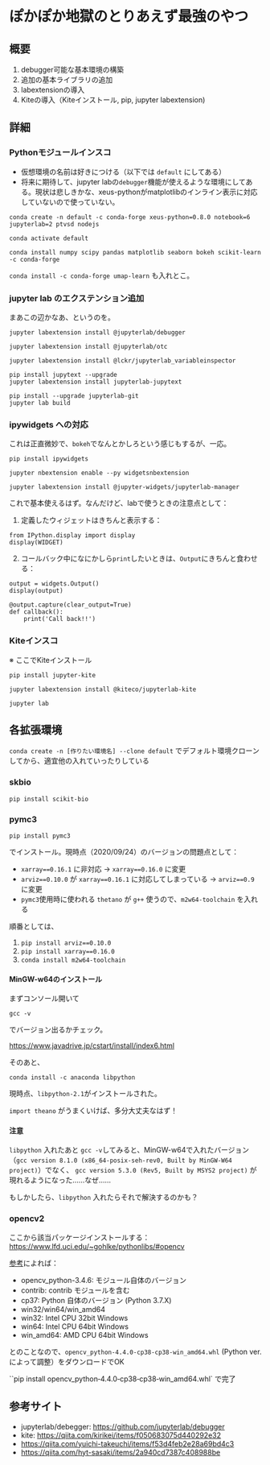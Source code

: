 # ぽかぽか地獄のとりあえず最強のやつ

## 概要

1. debugger可能な基本環境の構築
2. 追加の基本ライブラリの追加
3. labextensionの導入
4. Kiteの導入（Kiteインストール, pip, jupyter labextension)

## 詳細

### Pythonモジュールインスコ

- 仮想環境の名前は好きにつける（以下では `default` にしてある）
- 将来に期待して、jupyter labの`debugger`機能が使えるような環境にしてある。現状は悲しきかな、xeus-pythonがmatplotlibのインライン表示に対応していないので使っていない。

``conda create -n default -c conda-forge xeus-python=0.8.0 notebook=6 jupyterlab=2 ptvsd nodejs``

``conda activate default``

``conda install numpy scipy pandas matplotlib seaborn bokeh scikit-learn -c conda-forge``

``conda install -c conda-forge umap-learn`` も入れとこ。

### jupyter lab のエクステンション追加

まあこの辺かなあ、というのを。


``jupyter labextension install @jupyterlab/debugger``

``jupyter labextension install @jupyterlab/otc``

``jupyter labextension install @lckr/jupyterlab_variableinspector``

```
pip install jupytext --upgrade  
jupyter labextension install jupyterlab-jupytext
```

```
pip install --upgrade jupyterlab-git  
jupyter lab build
```



### ipywidgets への対応

これは正直微妙で、`bokeh`でなんとかしろという感じもするが、一応。

``pip install ipywidgets``

``jupyter nbextension enable --py widgetsnbextension``

``jupyter labextension install @jupyter-widgets/jupyterlab-manager``

これで基本使えるはず。なんだけど、labで使うときの注意点として：

1. 定義したウィジェットはきちんと表示する：

```
from IPython.display import display  
display(WIDGET)
```

2. コールバック中になにかしら`print`したいときは、`Output`にきちんと食わせる：

```
output = widgets.Output()  
display(output)

@output.capture(clear_output=True)  
def callback():  
    print('Call back!!')  
```

### Kiteインスコ

※ ここでKiteインストール

``pip install jupyter-kite``

``jupyter labextension install @kiteco/jupyterlab-kite``

``jupyter lab``


## 各拡張環境

``conda create -n [作りたい環境名] --clone default`` でデフォルト環境クローンしてから、適宜他の入れていったりしている

### skbio

``pip install scikit-bio``

### pymc3

``pip install pymc3``

でインストール。現時点（2020/09/24）のバージョンの問題点として：

- ``xarray==0.16.1`` に非対応 -> ``xarray==0.16.0`` に変更
- ``arviz==0.10.0`` が ``xarray==0.16.1`` に対応してしまっている -> ``arviz==0.9`` に変更
- ``pymc3``使用時に使われる ``thetano`` が ``g++`` 使うので、``m2w64-toolchain`` を入れる

順番としては、

1. `pip install arviz==0.10.0`
2. `pip install xarray==0.16.0`
3. `conda install m2w64-toolchain`


#### MinGW-w64のインストール

まずコンソール開いて

``gcc -v``

でバージョン出るかチェック。

https://www.javadrive.jp/cstart/install/index6.html

そのあと、

``conda install -c anaconda libpython``

現時点、``libpython-2.1``がインストールされた。

``import theano`` がうまくいけば、多分大丈夫なはず！

#### 注意

``libpython`` 入れたあと ``gcc -v``してみると、MinGW-w64で入れたバージョン（`gcc version 8.1.0 (x86_64-posix-seh-rev0, Built by MinGW-W64 project)`）でなく、
`gcc version 5.3.0 (Rev5, Built by MSYS2 project)` が現れるようになった……なぜ……

もしかしたら、`libpython` 入れたらそれで解決するのかも？

### opencv2

ここから該当パッケージインストールする：https://www.lfd.uci.edu/~gohlke/pythonlibs/#opencv

[参考](https://qiita.com/fiftystorm36/items/1a285b5fbf99f8ac82eb#%E4%BB%A3%E6%9B%BF%E3%81%AE%E3%82%A4%E3%83%B3%E3%82%B9%E3%83%88%E3%83%BC%E3%83%AB%E6%96%B9%E6%B3%95windows)によれば：

- opencv_python-3.4.6: モジュール自体のバージョン
- contrib: contrib モジュールを含む
- cp37: Python 自体のバージョン (Python 3.7.X)
- win32/win64/win_amd64
- win32: Intel CPU 32bit Windows
- win64: Intel CPU 64bit Windows
- win_amd64: AMD CPU 64bit Windows

とのことなので、`opencv_python‑4.4.0‑cp38‑cp38‑win_amd64.whl` (Python ver.によって調整）をダウンロードでOK

``pip install opencv_python‑4.4.0‑cp38‑cp38‑win_amd64.whl` で完了

## 参考サイト

- jupyterlab/debegger: https://github.com/jupyterlab/debugger
- kite: https://qiita.com/kirikei/items/f050683075d440292e32
- https://qiita.com/yuichi-takeuchi/items/f53d4feb2e28a69bd4c3
- https://qiita.com/hyt-sasaki/items/2a940cd7387c408988be
